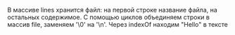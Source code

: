 В массиве lines хранится файл: на первой строке название файла, на остальных содержимое. С помощью циклов объединяем строки в массив file, заменяем '\0' на '\n'. Через indexOf находим "Hello" в тексте
